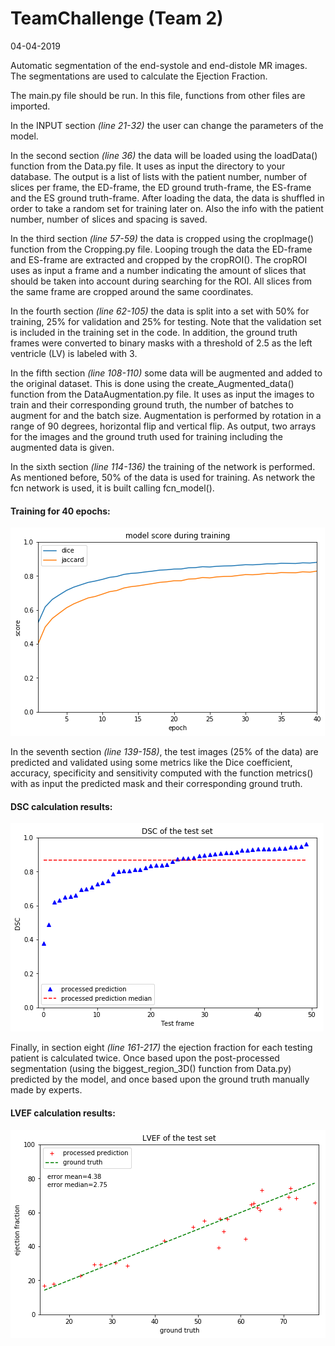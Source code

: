 # TeamChallenge (Team 2)

04-04-2019

Automatic segmentation of the end-systole and end-distole MR images. The 
segmentations are used to calculate the Ejection Fraction.

The main.py file should be run. In this file, functions from other files are 
imported. 

In the INPUT section *(line 21-32)* the user can change the parameters of the model.

In the second section *(line 36)* the data will be loaded using the loadData() 
function from the Data.py file. It uses as input the directory to your database. 
The output is a list of lists with the patient number, number of slices per frame, 
the ED-frame, the ED ground truth-frame, the ES-frame and the ES ground truth-frame.
After loading the data, the data is shuffled in order to take a random set for 
training later on. Also the info with the patient number, number of slices and 
spacing is saved.

In the third section *(line 57-59)* the data is cropped using the cropImage() function 
from the Cropping.py file. Looping trough the data the ED-frame and ES-frame are 
extracted and cropped by the cropROI(). The cropROI uses as input a frame and a 
number indicating the amount of slices that should be taken into account during 
searching for the ROI. All slices from the same frame are cropped around the 
same coordinates.

In the fourth section *(line 62-105)* the data is split into a set with 50% for 
training, 25% for validation and 25% for testing. Note that the validation set
is included in the training set in the code. In addition, the ground truth frames
were converted to binary masks with a threshold of 2.5 as the left ventricle (LV)
is labeled with 3. 

In the fifth section *(line 108-110)* some data will be augmented and added to the 
original dataset. This is done using the create_Augmented_data() function from the 
DataAugmentation.py file. It uses as input the images to train and their corresponding
ground truth, the number of batches to augment for and the batch size. Augmentation 
is performed by rotation in a range of 90 degrees, horizontal flip and vertical
flip. As output, two arrays for the images and the ground truth used for 
training including the augmented data is given.

In the sixth section *(line 114-136)* the training of the network is performed. As 
mentioned before, 50% of the data is used for training. As network 
the fcn network is used, it is built calling fcn_model(). 

#### Training for 40 epochs:
!['Results of training'](figures/Training_scores.png)

In the seventh section *(line 139-158)*, the test images (25% of the data) are predicted and
validated using some metrics like the Dice coefficient, accuracy, specificity and
sensitivity computed with the function metrics() with as input the predicted mask 
and their corresponding ground truth. 

####  DSC calculation results:
!['Results of testing'](figures/DSC_test.png)

Finally, in section eight *(line 161-217)* the ejection fraction for each testing patient 
is calculated twice. Once based upon the post-processed segmentation (using the biggest_region_3D() 
function from Data.py) predicted by the model, and once based upon the ground truth manually made 
by experts.

#### LVEF calculation results:
!['Results of testing (LVEF)'](figures/LVEF_test.png)
